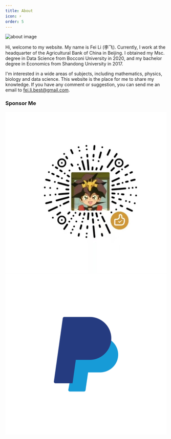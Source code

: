 ```yaml
---
title: About
icon: ⚡
order: 5
---
```


<img id="about" src="/assets/imgs/about/6.jpg" width="800" height="500" alt="about image">

Hi, welcome to my website. My name is Fei Li (李飞). Currently, I work at the headquarter of the Agricultural Bank of China in Beijing. I obtained my Msc. degree in Data Science from Bocconi University in 2020, and my bachelor degree in Economics from Shandong University in 2017.

I'm interested in a wide areas of subjects, including mathematics, physics, biology and data science. This website is the place for me to share my knowledge. If you have any comment or suggestion, you can send me an email to [fei.li.best@gmail.com](mailto:fei.li.best@gmail.com).


### Sponsor Me

<div>
<a class="popup img-link" href="/assets/imgs/wechat-sponsor.jpg" title="Sponsor Me with WeChat Pay" style="color: white;">
  <img class="sponsor-img" src="/assets/imgs/wechat-sponsor.jpg" alt="Sponsor Me with WeChat Pay">  
</a>

<a href="https://paypal.me/lifeipaypal" title="Sponsor Me with PayPal" target="_blank">
    <img class="sponsor-img" src="/assets/imgs/paypal.png" alt="Sponsor Me with PayPal">
</a>    
</div>


<script>
const r = 1 + Math.floor(Math.random() * 12);
document.getElementById("about").src = `/assets/imgs/about/${r}.jpg`;
</script>